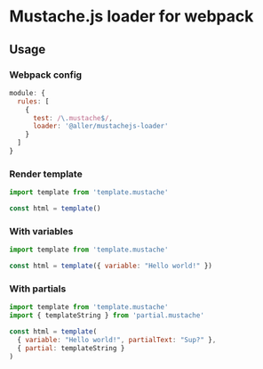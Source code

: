 # Mustache.js loader for webpack

## Usage

### Webpack config

```javascript
module: {
  rules: [
    {
      test: /\.mustache$/,
      loader: '@aller/mustachejs-loader'
    }
  ]
}
```

### Render template

```javascript
import template from 'template.mustache'

const html = template()
```

### With variables

```javascript
import template from 'template.mustache'

const html = template({ variable: "Hello world!" })
```

### With partials

```javascript
import template from 'template.mustache'
import { templateString } from 'partial.mustache'

const html = template(
  { variable: "Hello world!", partialText: "Sup?" },
  { partial: templateString }
)
```
